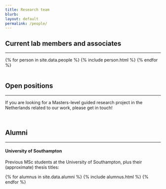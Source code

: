 ```yaml
---
title: Research team
blurb: 
layout: default
permalink: /people/
---
```


## Current lab members and associates

<hr />

<div class="container-fluid">
  {% for person in site.data.people %}
    {% include person.html %}
  {% endfor %}
</div>

<br />

## Open positions

<hr />

If you are looking for a Masters-level guided research project in the Netherlands related to our work, please get in touch!

<br />

## Alumni

<hr />

#### University of Southampton

Previous MSc students at the University of Southampton, plus their (approximate) thesis titles:

<div class="row">
  {% for alumnus in site.data.alumni %}
    {% include alumnus.html %}
  {% endfor %}
</div>
